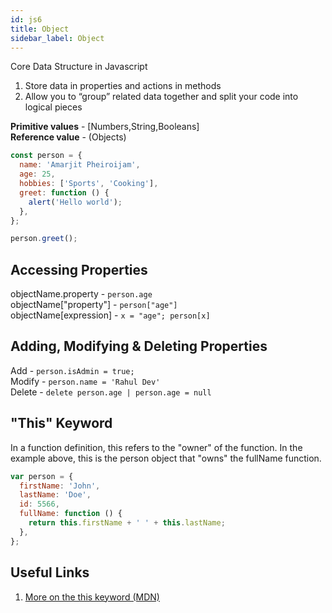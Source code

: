 ```yaml
---
id: js6
title: Object
sidebar_label: Object
---
```


Core Data Structure in Javascript

1. Store data in properties and actions in methods
2. Allow you to “group” related data together and split your code into logical pieces

**Primitive values** - [Numbers,String,Booleans]<br/> **Reference value** - (Objects)

```js title="Object"
const person = {
  name: 'Amarjit Pheiroijam',
  age: 25,
  hobbies: ['Sports', 'Cooking'],
  greet: function () {
    alert('Hello world');
  },
};

person.greet();
```

## Accessing Properties

objectName.property - `person.age`<br/> objectName["property"] - `person["age"]`<br/> objectName[expression] - `x = "age"; person[x]`<br/>

## Adding, Modifying & Deleting Properties

Add - `person.isAdmin = true;`<br/> Modify - `person.name = 'Rahul Dev'`<br/> Delete - `delete person.age | person.age = null`<br/>

## "This" Keyword

In a function definition, this refers to the "owner" of the function. In the example above, this is the person object that "owns" the fullName function.

```js
var person = {
  firstName: 'John',
  lastName: 'Doe',
  id: 5566,
  fullName: function () {
    return this.firstName + ' ' + this.lastName;
  },
};
```

## Useful Links

1. [More on the this keyword (MDN)](https://developer.mozilla.org/en-US/docs/Web/JavaScript/Reference/Operators/this)

